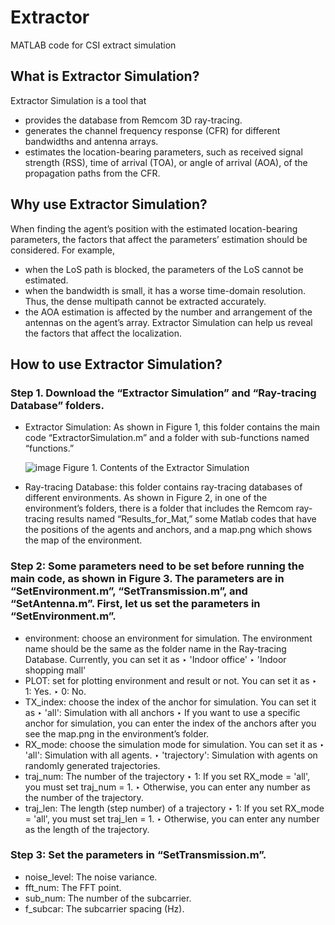 # Extractor
MATLAB code for CSI extract simulation

## What is Extractor Simulation?
Extractor Simulation is a tool that 
- provides the database from Remcom 3D ray-tracing.
- generates the channel frequency response (CFR) for different bandwidths and antenna arrays.
- estimates the location-bearing parameters, such as received signal strength (RSS), time of arrival (TOA), or angle of arrival (AOA), of the propagation paths from the CFR.

## Why use Extractor Simulation?
When finding the agent’s position with the estimated location-bearing parameters, the factors that affect the parameters’ estimation should be considered. For example, 
- when the LoS path is blocked, the parameters of the LoS cannot be estimated.
- when the bandwidth is small, it has a worse time-domain resolution. Thus, the dense multipath cannot be extracted accurately.
- the AOA estimation is affected by the number and arrangement of the antennas on the agent’s array.
Extractor Simulation can help us reveal the factors that affect the localization.

## How to use Extractor Simulation?
### Step 1. Download the “Extractor Simulation” and “Ray-tracing Database” folders.
- Extractor Simulation: As shown in Figure 1, this folder contains the main code “ExtractorSimulation.m” and a folder with sub-functions named “functions.”

   ![image](https://github.com/CoLoSNet/Extractor/assets/155145488/6d31a9a9-7472-44d9-9daf-a0e475204bea)
  Figure 1. Contents of the Extractor Simulation

- Ray-tracing Database: this folder contains ray-tracing databases of different environments. As shown in Figure 2, in one of the environment’s folders, there is a folder that includes the Remcom ray-tracing results named “Results_for_Mat,” some Matlab codes that have the positions of the agents and anchors, and a map.png which shows the map of the environment.

### Step 2: Some parameters need to be set before running the main code, as shown in Figure 3. The parameters are in “SetEnvironment.m”, “SetTransmission.m”, and “SetAntenna.m”. First, let us set the parameters in “SetEnvironment.m”.
- environment: choose an environment for simulation. The environment name should be the same as the folder name in the Ray-tracing Database. Currently, you can set it as
‣	'Indoor office'
‣	'Indoor shopping mall' 
- PLOT: set for plotting environment and result or not. You can set it as
‣	1: Yes.
‣	0: No.
- TX_index: choose the index of the anchor for simulation. You can set it as
‣	'all': Simulation with all anchors
‣	If you want to use a specific anchor for simulation, you can enter the index of the anchors after you see the map.png in the environment’s folder.
- RX_mode: choose the simulation mode for simulation. You can set it as
‣	'all': Simulation with all agents.
‣	'trajectory': Simulation with agents on randomly generated trajectories.
- traj_num: The number of the trajectory
‣	1: If you set RX_mode = 'all', you must set traj_num = 1.
‣	Otherwise, you can enter any number as the number of the trajectory.
- traj_len: The length (step number) of a trajectory
‣	1: If you set RX_mode = 'all', you must set traj_len = 1.
‣	Otherwise,  you can enter any number as the length of the trajectory.

### Step 3: Set the parameters in “SetTransmission.m”.
-	noise_level: The noise variance.
-	fft_num: The FFT point.
-	sub_num: The number of the subcarrier.
-	f_subcar: The subcarrier spacing (Hz).



